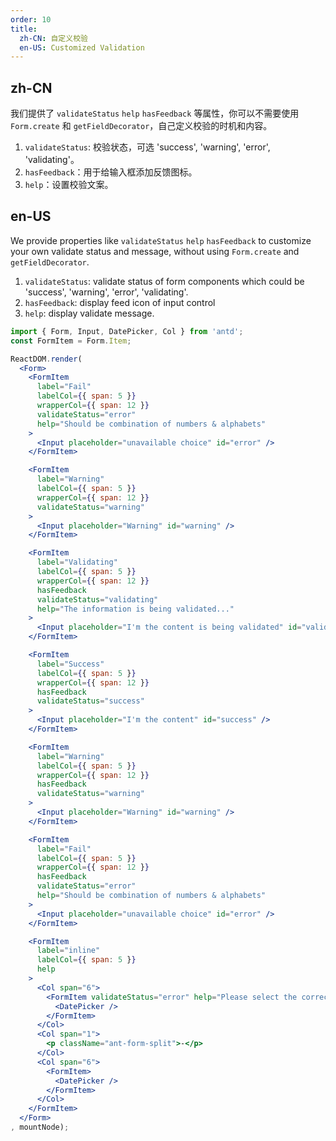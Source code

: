 ```yaml
---
order: 10
title:
  zh-CN: 自定义校验
  en-US: Customized Validation
---
```


## zh-CN

我们提供了 `validateStatus` `help` `hasFeedback` 等属性，你可以不需要使用 `Form.create` 和 `getFieldDecorator`，自己定义校验的时机和内容。

1. `validateStatus`: 校验状态，可选 'success', 'warning', 'error', 'validating'。
2. `hasFeedback`：用于给输入框添加反馈图标。
3. `help`：设置校验文案。

## en-US

We provide properties like `validateStatus` `help` `hasFeedback` to customize your own validate status and message, without using `Form.create` and `getFieldDecorator`.

1. `validateStatus`: validate status of form components which could be 'success', 'warning', 'error', 'validating'.
2. `hasFeedback`: display feed icon of input control
3. `help`: display validate message.

````jsx
import { Form, Input, DatePicker, Col } from 'antd';
const FormItem = Form.Item;

ReactDOM.render(
  <Form>
    <FormItem
      label="Fail"
      labelCol={{ span: 5 }}
      wrapperCol={{ span: 12 }}
      validateStatus="error"
      help="Should be combination of numbers & alphabets"
    >
      <Input placeholder="unavailable choice" id="error" />
    </FormItem>

    <FormItem
      label="Warning"
      labelCol={{ span: 5 }}
      wrapperCol={{ span: 12 }}
      validateStatus="warning"
    >
      <Input placeholder="Warning" id="warning" />
    </FormItem>

    <FormItem
      label="Validating"
      labelCol={{ span: 5 }}
      wrapperCol={{ span: 12 }}
      hasFeedback
      validateStatus="validating"
      help="The information is being validated..."
    >
      <Input placeholder="I'm the content is being validated" id="validating" />
    </FormItem>

    <FormItem
      label="Success"
      labelCol={{ span: 5 }}
      wrapperCol={{ span: 12 }}
      hasFeedback
      validateStatus="success"
    >
      <Input placeholder="I'm the content" id="success" />
    </FormItem>

    <FormItem
      label="Warning"
      labelCol={{ span: 5 }}
      wrapperCol={{ span: 12 }}
      hasFeedback
      validateStatus="warning"
    >
      <Input placeholder="Warning" id="warning" />
    </FormItem>

    <FormItem
      label="Fail"
      labelCol={{ span: 5 }}
      wrapperCol={{ span: 12 }}
      hasFeedback
      validateStatus="error"
      help="Should be combination of numbers & alphabets"
    >
      <Input placeholder="unavailable choice" id="error" />
    </FormItem>

    <FormItem
      label="inline"
      labelCol={{ span: 5 }}
      help
    >
      <Col span="6">
        <FormItem validateStatus="error" help="Please select the correct date">
          <DatePicker />
        </FormItem>
      </Col>
      <Col span="1">
        <p className="ant-form-split">-</p>
      </Col>
      <Col span="6">
        <FormItem>
          <DatePicker />
        </FormItem>
      </Col>
    </FormItem>
  </Form>
, mountNode);
````
